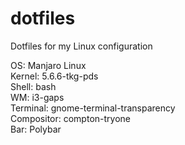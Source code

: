 # dotfiles
Dotfiles for my Linux configuration

OS: Manjaro Linux \
Kernel: 5.6.6-tkg-pds \
Shell: bash \
WM: i3-gaps \
Terminal: gnome-terminal-transparency \
Compositor: compton-tryone \
Bar: Polybar
